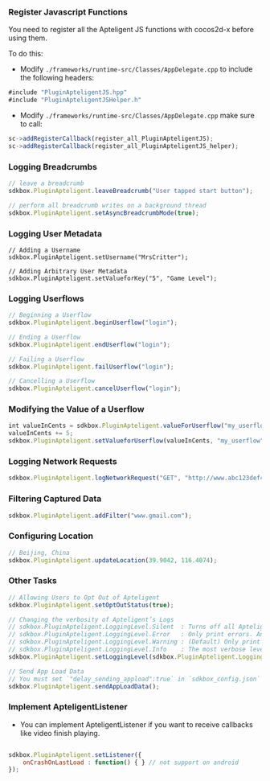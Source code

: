 ### Register Javascript Functions
You need to register all the Apteligent JS functions with cocos2d-x before using them.

To do this:
* Modify `./frameworks/runtime-src/Classes/AppDelegate.cpp` to include the following headers:
```javascript
#include "PluginApteligentJS.hpp"
#include "PluginApteligentJSHelper.h"
```

* Modify `./frameworks/runtime-src/Classes/AppDelegate.cpp` make sure to call:
```javascript
sc->addRegisterCallback(register_all_PluginApteligentJS);
sc->addRegisterCallback(register_all_PluginApteligentJS_helper);
```

### Logging Breadcrumbs

```javascript
// leave a breadcrumb
sdkbox.PluginApteligent.leaveBreadcrumb("User tapped start button");

// perform all breadcrumb writes on a background thread
sdkbox.PluginApteligent.setAsyncBreadcrumbMode(true);
```


### Logging User Metadata

```
// Adding a Username
sdkbox.PluginApteligent.setUsername("MrsCritter");

// Adding Arbitrary User Metadata
sdkbox.PluginApteligent.setValueforKey("5", "Game Level");
```


### Logging Userflows
```javascript
// Beginning a Userflow
sdkbox.PluginApteligent.beginUserflow("login");

// Ending a Userflow
sdkbox.PluginApteligent.endUserflow("login");

// Failing a Userflow
sdkbox.PluginApteligent.failUserflow("login");

// Cancelling a Userflow
sdkbox.PluginApteligent.cancelUserflow("login");
```

### Modifying the Value of a Userflow
```javascript
int valueInCents = sdkbox.PluginApteligent.valueForUserflow("my_userflow");
valueInCents += 5;
sdkbox.PluginApteligent.setValueforUserflow(valueInCents, "my_userflow");

```

### Logging Network Requests
```javascript
sdkbox.PluginApteligent.logNetworkRequest("GET", "http://www.abc123def456.com", 2.0, 1000, 100, 200);
```


### Filtering Captured Data
```javascript
sdkbox.PluginApteligent.addFilter("www.gmail.com");
```

### Configuring Location
```javascript
// Beijing, China
sdkbox.PluginApteligent.updateLocation(39.9042, 116.4074);
```

### Other Tasks
```javascript
// Allowing Users to Opt Out of Apteligent
sdkbox.PluginApteligent.setOptOutStatus(true);

// Changing the verbosity of Apteligent’s Logs
// sdkbox.PluginApteligent.LoggingLevel.Silent  : Turns off all Apteligent log messages
// sdkbox.PluginApteligent.LoggingLevel.Error   : Only print errors. An error is an unexpected event that will result not capturing important data
// sdkbox.PluginApteligent.LoggingLevel.Warning : (Default) Only print warnings. Currently warning messages are printed when calling Apteligent methods before initializing Apteligent.
// sdkbox.PluginApteligent.LoggingLevel.Info    : The most verbose level of logging
sdkbox.PluginApteligent.setLoggingLevel(sdkbox.PluginApteligent.LoggingLevel.Info);

// Send App Load Data
// You must set `"delay_sending_appload":true` in `sdkbox_config.json` first
sdkbox.PluginApteligent.sendAppLoadData();
```


### Implement ApteligentListener
* You can implement ApteligentListener if you want to receive callbacks like video finish playing.
```javascript

sdkbox.PluginApteligent.setListener({
    onCrashOnLastLoad : function() { } // not support on android
});

```
